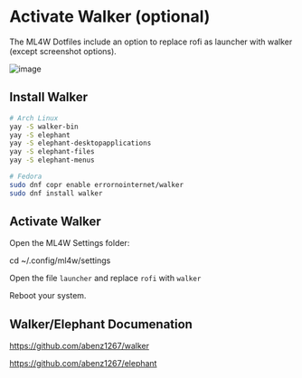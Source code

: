 # Activate Walker (optional)

The ML4W Dotfiles include an option to replace rofi as launcher with walker (except screenshot options).

![image](/walker.jpg)

## Install Walker

```bash
# Arch Linux
yay -S walker-bin
yay -S elephant
yay -S elephant-desktopapplications
yay -S elephant-files
yay -S elephant-menus
```

```bash
# Fedora
sudo dnf copr enable errornointernet/walker
sudo dnf install walker
```

## Activate Walker

Open the ML4W Settings folder:

cd ~/.config/ml4w/settings

Open the file `launcher` and replace `rofi` with `walker`

Reboot your system.

## Walker/Elephant Documenation

https://github.com/abenz1267/walker

https://github.com/abenz1267/elephant
